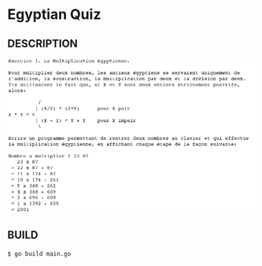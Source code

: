 # Egyptian Quiz

## DESCRIPTION
![Egyptian](./assets/images/egyptian_quiz.png)

## BUILD

```bash
$ go build main.go
```
